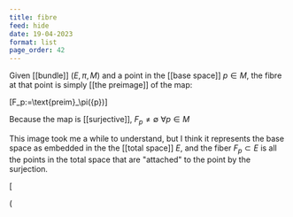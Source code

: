 ```yaml
---
title: fibre
feed: hide
date: 19-04-2023
format: list
page_order: 42
---
```



Given [[bundle]] $(E, \pi, M)$ and a point in the [[base space]] $p\in M$, the fibre at that point is simply [[the preimage]] of the map:

\[F_p:=\text{preim}_\pi(\{p\})\]


Because the map is [[surjective]], $F_p \neq \emptyset\ \forall p\in M$ 

This image took me a while to understand, but I think it represents the base space as embedded in the the [[total space]] $E$, and the fiber $F_p\subset E$ is all the points in the total space that are "attached" to the point by the surjection.

\[

\(